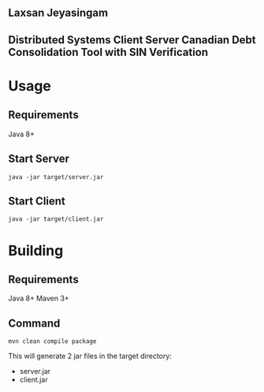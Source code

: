 ## Laxsan Jeyasingam
## Distributed Systems Client Server Canadian Debt Consolidation Tool with SIN Verification

# Usage
## Requirements
Java 8+
## Start Server
```
java -jar target/server.jar
```
## Start Client
```
java -jar target/client.jar
```

# Building
## Requirements
Java 8+
Maven 3+
## Command
```
mvn clean compile package
```
This will generate 2 jar files in the target directory:
- server.jar
- client.jar 
